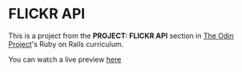 # FLICKR API

This is a project from the **PROJECT: FLICKR API** section in [The Odin Project](https://www.theodinproject.com/paths/full-stack-ruby-on-rails/courses/ruby-on-rails/lessons/flickr-api)'s Ruby on Rails curriculum.

You can watch a live preview [here](https://flickr-api-by-martinsugasti.herokuapp.com/)
